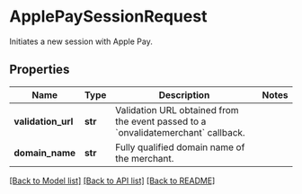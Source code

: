 # ApplePaySessionRequest

Initiates a new session with Apple Pay.

## Properties
Name | Type | Description | Notes
------------ | ------------- | ------------- | -------------
**validation_url** | **str** | Validation URL obtained from the event passed to a &#x60;onvalidatemerchant&#x60; callback. | 
**domain_name** | **str** | Fully qualified domain name of the merchant. | 

[[Back to Model list]](../README.md#documentation-for-models) [[Back to API list]](../README.md#documentation-for-api-endpoints) [[Back to README]](../README.md)


